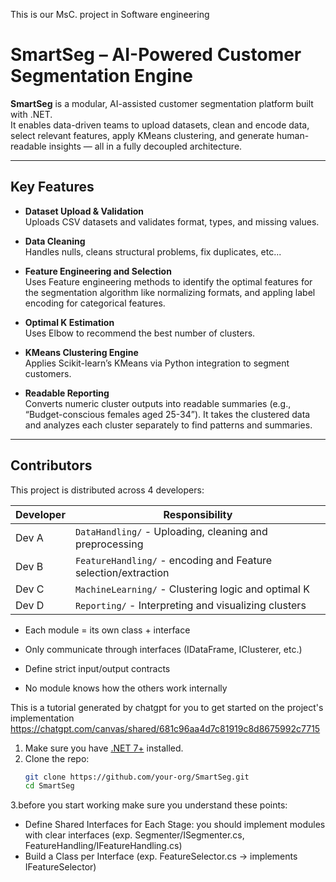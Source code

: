 This is our MsC. project in Software engineering

# SmartSeg – AI-Powered Customer Segmentation Engine

**SmartSeg** is a modular, AI-assisted customer segmentation platform built with .NET.  
It enables data-driven teams to upload datasets, clean and encode data, select relevant features, apply KMeans clustering, and generate human-readable insights — all in a fully decoupled architecture.

---

##  Key Features

- **Dataset Upload & Validation**  
  Uploads CSV datasets and validates format, types, and missing values.

- **Data Cleaning**  
  Handles nulls, cleans structural problems, fix duplicates, etc...

- **Feature Engineering and Selection**  
  Uses Feature engineering methods to identify the optimal features for the segmentation algorithm like normalizing formats, and appling label encoding for categorical features.

- **Optimal K Estimation**  
  Uses Elbow to recommend the best number of clusters.
  
- **KMeans Clustering Engine**  
  Applies Scikit-learn’s KMeans via Python integration to segment customers.

- **Readable Reporting**  
  Converts numeric cluster outputs into readable summaries (e.g., “Budget-conscious females aged 25-34”).
  It takes the clustered data and analyzes each cluster separately to find patterns and summaries.

---

## Contributors

This project is distributed across 4 developers:

| Developer | Responsibility |
|----------|----------------|
| Dev A     | `DataHandling/` - Uploading, cleaning and preprocessing |
| Dev B     | `FeatureHandling/` - encoding and Feature selection/extraction |
| Dev C     | `MachineLearning/` - Clustering logic and optimal K |
| Dev D     | `Reporting/` - Interpreting and visualizing clusters |

- Each module = its own class + interface

- Only communicate through interfaces (IDataFrame, IClusterer, etc.)

- Define strict input/output contracts

- No module knows how the others work internally

This is a tutorial generated by chatgpt for you to get started on the project's implementation
https://chatgpt.com/canvas/shared/681c96aa4d7c81919c8d8675992c7715


1. Make sure you have [.NET 7+](https://dotnet.microsoft.com/en-us/download) installed.
2. Clone the repo:
   ```bash
   git clone https://github.com/your-org/SmartSeg.git
   cd SmartSeg
3.before you start working make sure you understand these points: 
- Define Shared Interfaces for Each Stage: you should implement modules with clear interfaces (exp. Segmenter/ISegmenter.cs, FeatureHandling/IFeatureHandling.cs)
- Build a Class per Interface (exp. FeatureSelector.cs → implements IFeatureSelector)


